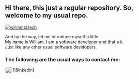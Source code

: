 ## Hi there, this just a regular repository. So, welcome to my usual repo.

[![williamsl.tech](https://res.cloudinary.com/dox0nkwax/image/upload/v1606375628/williamsl.tech_hzgblu.png)](https://williamsl.tech/)

And by the way, let me introduce myself a little.
<br />
My name is William. I am a software developer and that's it.
<br />
Just like any other usual software developers.

### The following are the usual ways to contact me:

[<img align="left" alt="williamtobing | LinkedIn" width="22px" src="https://cdn.jsdelivr.net/npm/simple-icons@v3/icons/linkedin.svg" />][linkedin]


<!--
**williamtobing/williamtobing** is a ✨ _special_ ✨ repository because its `README.md` (this file) appears on your GitHub profile.

[linkedin]: https://www.linkedin.com/in/williamtobing/
